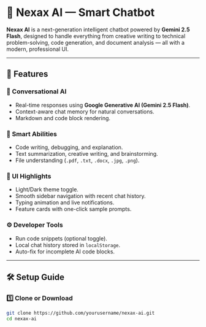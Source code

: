 # 🤖 Nexax AI — Smart Chatbot

**Nexax AI** is a next-generation intelligent chatbot powered by **Gemini 2.5 Flash**, designed to handle everything from creative writing to technical problem-solving, code generation, and document analysis — all with a modern, professional UI.

---

## 🚀 Features

### 💬 Conversational AI
- Real-time responses using **Google Generative AI (Gemini 2.5 Flash)**.
- Context-aware chat memory for natural conversations.
- Markdown and code block rendering.

### 🧠 Smart Abilities
- Code writing, debugging, and explanation.
- Text summarization, creative writing, and brainstorming.
- File understanding (`.pdf`, `.txt`, `.docx`, `.jpg`, `.png`).

### 🧰 UI Highlights
- Light/Dark theme toggle.
- Smooth sidebar navigation with recent chat history.
- Typing animation and live notifications.
- Feature cards with one-click sample prompts.

### ⚙️ Developer Tools
- Run code snippets (optional toggle).
- Local chat history stored in `localStorage`.
- Auto-fix for incomplete AI code blocks.

---

## 🛠️ Setup Guide

### 1️⃣ Clone or Download
```bash
git clone https://github.com/yourusername/nexax-ai.git
cd nexax-ai
